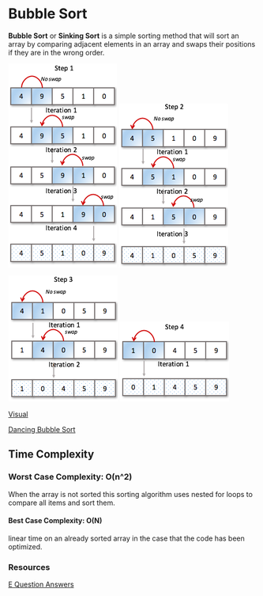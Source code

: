 # Bubble Sort

**Bubble Sort** or **Sinking Sort** is a simple sorting method that will sort an array by comparing adjacent elements in an array and swaps their positions if they are in the wrong order.

![Step 1](./images/bubble-sort-step1-iteration-stages.png)
![Step 2](./images/bubble-sort-step2-iteration-stages.png)

![Step 3](./images/bubble-sort-step3-iteration-stages.png)
![Step 4](./images/bubble-sort-step4-iteration-stages.png)

[Visual](https://visualgo.net/en/sorting)

[Dancing Bubble Sort]("https://www.youtube.com/watchv=lyZQPjUT5B4")

## Time Complexity

### Worst Case Complexity: O(n^2)

When the array is not sorted this sorting algorithm uses nested for loops to compare all items and sort them.

#### Best Case Complexity: O(N)

linear time on an already sorted array in the case that the code has been optimized.

### Resources

[E Question Answers](equestionanswers.com/c/c-bubble-sort.php)

